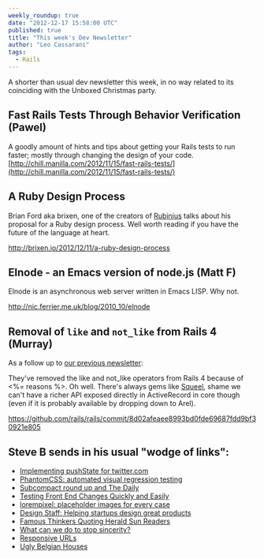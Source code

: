 ```yaml
---
weekly_roundup: true
date: "2012-12-17 15:58:00 UTC"
published: true
title: "This week's Dev Newsletter"
author: "Leo Cassarani"
tags:
  - Rails
---
```


A shorter than usual dev newsletter this week, in no way related to its coinciding with the Unboxed Christmas party.

## Fast Rails Tests Through Behavior Verification (Pawel)
A goodly amount of hints and tips about getting your Rails tests to run faster; mostly through changing the design of your code.
[http://chill.manilla.com/2012/11/15/fast-rails-tests/](http://chill.manilla.com/2012/11/15/fast-rails-tests/)

## A Ruby Design Process
Brian Ford aka brixen, one of the creators of [Rubinius](http://rubini.us) talks about his proposal for a Ruby design process. Well worth reading if you have the future of the language at heart.

http://brixen.io/2012/12/11/a-ruby-design-process

## Elnode - an Emacs version of node.js (Matt F)

Elnode is an asynchronous web server written in Emacs LISP. Why not.

http://nic.ferrier.me.uk/blog/2010_10/elnode

## Removal of `like` and `not_like` from Rails 4 (Murray)

As a follow up to [our previous newsletter](http://www.unboxedconsulting.com/blog/cucumbers-missed-high-fives-dancing-hungarians-and-more):

They've removed the like and not_like operators from Rails 4 because of <%= reasons %>.  Oh well.  There's always gems like [Squeel](https://github.com/ernie/squeel), shame we can't have a richer API exposed directly in ActiveRecord in core though (even if it is probably available by dropping down to Arel).

https://github.com/rails/rails/commit/8d02afeaee8993bd0fde69687fdd9bf30921e805

## Steve B sends in his usual "wodge of links": ##

* [Implementing pushState for twitter.com](https://blog.twitter.com/2012/implementing-pushstate-for-twittercom)
* [PhantomCSS: automated visual regression testing](https://github.com/Huddle/PhantomCSS)
* [Subcompact round up and The Daily](http://craigmod.com/satellite/subcompact_round_up/)
* [Testing Front End Changes Quickly and Easily](http://mobiletestingfordummies.tumblr.com/post/37629799816/testing-front-end-changes-quickly-and-easily)
* [lorempixel: placeholder images for every case](http://lorempixel.com/)
* [Design Staff: Helping startups design great products](http://www.designstaff.org/)
* [Famous Thinkers Quoting Herald Sun Readers](http://www.aktifmag.com/top-20-of-2012-famous-thinkers-quoting-herald-sun-readers/)
* [What can we do to stop sincerity?](http://branch.com/b/what-can-we-do-to-stop-sincerity)
* [Responsive URLs](http://responsiveurl.co.uk/while/were/making/everything/responsive/lets/not/forget/the/url/)
* [Ugly Belgian Houses](http://uglybelgianhouses.tumblr.com/)
